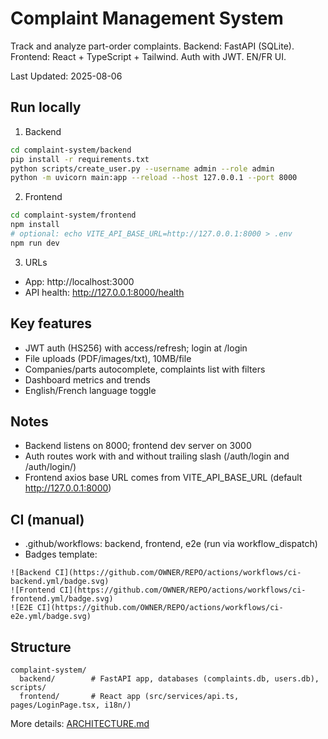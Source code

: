 # Complaint Management System

Track and analyze part-order complaints. Backend: FastAPI (SQLite). Frontend: React + TypeScript + Tailwind. Auth with JWT. EN/FR UI.

Last Updated: 2025-08-06

## Run locally

1) Backend
```bash
cd complaint-system/backend
pip install -r requirements.txt
python scripts/create_user.py --username admin --role admin
python -m uvicorn main:app --reload --host 127.0.0.1 --port 8000
```

2) Frontend
```bash
cd complaint-system/frontend
npm install
# optional: echo VITE_API_BASE_URL=http://127.0.0.1:8000 > .env
npm run dev
```

3) URLs
- App: http://localhost:3000
- API health: http://127.0.0.1:8000/health

## Key features
- JWT auth (HS256) with access/refresh; login at /login
- File uploads (PDF/images/txt), 10MB/file
- Companies/parts autocomplete, complaints list with filters
- Dashboard metrics and trends
- English/French language toggle

## Notes
- Backend listens on 8000; frontend dev server on 3000
- Auth routes work with and without trailing slash (/auth/login and /auth/login/)
- Frontend axios base URL comes from VITE_API_BASE_URL (default http://127.0.0.1:8000)

## CI (manual)
- .github/workflows: backend, frontend, e2e (run via workflow_dispatch)
- Badges template:
```
![Backend CI](https://github.com/OWNER/REPO/actions/workflows/ci-backend.yml/badge.svg)
![Frontend CI](https://github.com/OWNER/REPO/actions/workflows/ci-frontend.yml/badge.svg)
![E2E CI](https://github.com/OWNER/REPO/actions/workflows/ci-e2e.yml/badge.svg)
```

## Structure
```
complaint-system/
  backend/        # FastAPI app, databases (complaints.db, users.db), scripts/
  frontend/       # React app (src/services/api.ts, pages/LoginPage.tsx, i18n/)
```

More details: [ARCHITECTURE.md](ARCHITECTURE.md:1)
